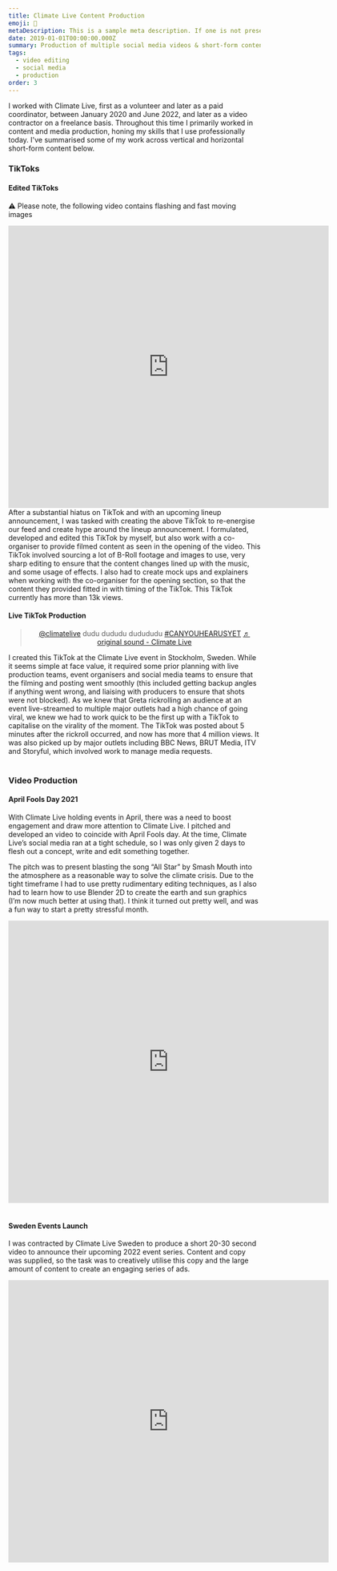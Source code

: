 ```yaml
---
title: Climate Live Content Production
emoji: 🎸
metaDescription: This is a sample meta description. If one is not present in your page/project's front matter, the default metadata.desciption will be used instead.
date: 2019-01-01T00:00:00.000Z
summary: Production of multiple social media videos & short-form content for Climate Live
tags:
  - video editing
  - social media
  - production
order: 3
---
```

I worked with Climate Live, first as a volunteer and later as a paid coordinator, between January 2020 and June 2022, and later as a video contractor on a freelance basis. Throughout this time I primarily worked in content and media production, honing my skills that I use professionally today. I've summarised some of my work across vertical and horizontal short-form content below.


### TikToks
#### Edited TikToks
⚠️ Please note, the following video contains flashing and fast moving images
<div align="center">
    <iframe src="https://player.vimeo.com/video/802381695?h=7d21c9c057" width="640" height="564" frameborder="0" allow="autoplay; fullscreen" allowfullscreen></iframe>
</div>
After a substantial hiatus on TikTok and with an upcoming lineup announcement, I was tasked with creating the above TikTok to re-energise our feed and create hype around the lineup announcement. I formulated, developed and edited this TikTok by myself, but also work with a co-organiser to provide filmed content as seen in the opening of the video. This TikTok involved sourcing a lot of B-Roll footage and images to use, very sharp editing to ensure that the content changes lined up with the music, and some usage of effects. I also had to create mock ups and explainers when working with the co-organiser for the opening section, so that the content they provided fitted in with timing of the TikTok. This TikTok currently has more than 13k views.
<br>

#### Live TikTok Production
<div align="center">
<blockquote class="tiktok-embed" cite="https://www.tiktok.com/@climatelive/video/7019715561286323462" data-video-id="7019715561286323462" style="max-width: 605px;min-width: 325px;" > <section> <a target="_blank" title="@climatelive" href="https://www.tiktok.com/@climatelive">@climatelive</a> dudu dududu dudududu <a title="canyouhearusyet" target="_blank" href="https://www.tiktok.com/tag/canyouhearusyet">#CANYOUHEARUSYET</a> <a target="_blank" title="♬ original sound - Climate Live" href="https://www.tiktok.com/music/original-sound-7019715477622508293">♬ original sound - Climate Live</a> </section> </blockquote> <script async src="https://www.tiktok.com/embed.js"></script>
</div>
I created this TikTok at the Climate Live event in Stockholm, Sweden. While it seems simple at face value, it required some prior planning with live production teams, event organisers and social media teams to ensure that the filming and posting went smoothly (this included getting backup angles if anything went wrong, and liaising with producers to ensure that shots were not blocked). As we knew that Greta rickrolling an audience at an event live-streamed to multiple major outlets had a high chance of going viral, we knew we had to work quick to be the first up with a TikTok to capitalise on the virality of the moment. The TikTok was posted about 5 minutes after the rickroll occurred, and now has more that 4 million views. It was also picked up by major outlets including BBC News, BRUT Media, ITV and Storyful, which involved work to manage media requests.
<br><br>

### Video Production
#### April Fools Day 2021
With Climate Live holding events in April, there was a need to boost engagement and draw more attention to Climate Live. I pitched and developed an video to coincide with April Fools day. At the time, Climate Live’s social media ran at a tight schedule, so I was only given 2 days to flesh out a concept, write and edit something together.

The pitch was to present blasting the song “All Star” by Smash Mouth into the atmosphere as a reasonable way to solve the climate crisis. Due to the tight timeframe I had to use pretty rudimentary editing techniques, as I also had to learn how to use Blender 2D to create the earth and sun graphics (I’m now much better at using that). I think it turned out pretty well, and was a fun way to start a pretty stressful month.

<div align='center'>
  <iframe src="https://player.vimeo.com/video/802385598?h=7500964e81" width="640" height="564" frameborder="0" allow="autoplay; fullscreen" allowfullscreen></iframe>
</div>
<br>

#### Sweden Events Launch
I was contracted by Climate Live Sweden to produce a short 20-30 second video to announce their upcoming 2022 event series. Content and copy was supplied, so the task was to creatively utilise this copy and the large amount of content to create an engaging series of ads.

<div align="center">
  <iframe src="https://player.vimeo.com/video/802384997?h=25e9e0bf2a" width="640" height="564" frameborder="0" allow="autoplay; fullscreen" allowfullscreen></iframe>
</div>


<br><br>
